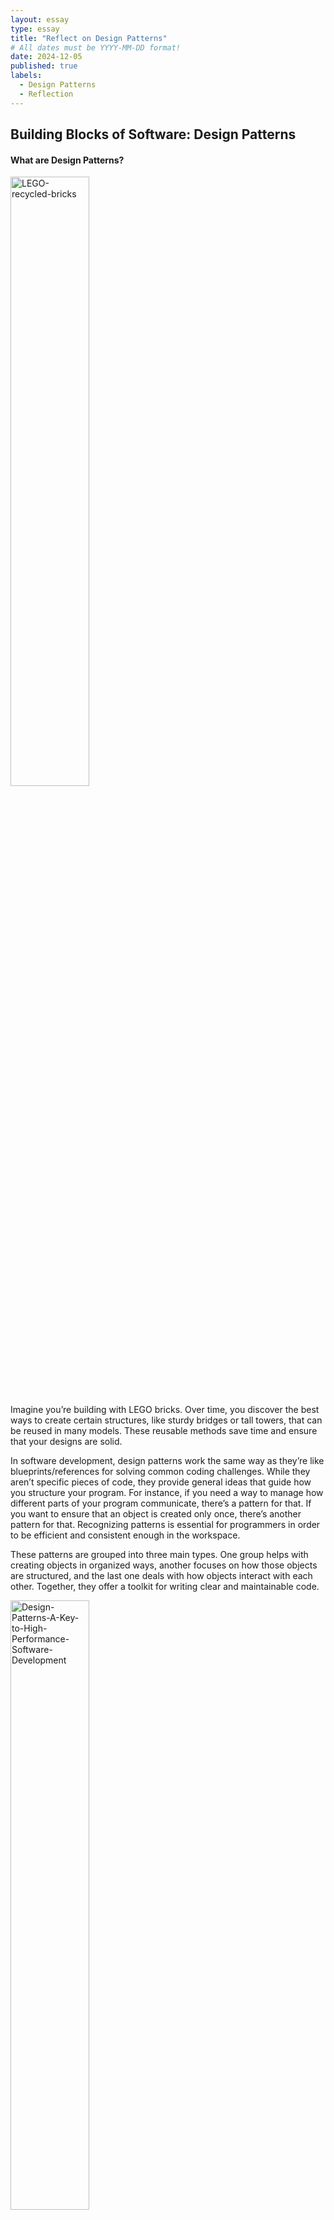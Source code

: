 ```yaml
---
layout: essay
type: essay
title: "Reflect on Design Patterns"
# All dates must be YYYY-MM-DD format!
date: 2024-12-05
published: true
labels:
  - Design Patterns
  - Reflection
---
```


## Building Blocks of Software: Design Patterns ##

#### What are Design Patterns? ####
<img src="https://github.com/user-attachments/assets/42dfb267-6ad1-46dc-9a24-6271d3fde4fb" alt="LEGO-recycled-bricks" style="width:50%; height:auto;">

Imagine you’re building with LEGO bricks. Over time, you discover the best ways to create certain structures, like sturdy bridges or tall towers, that can be reused in many models. These reusable methods save time and ensure that your designs are solid. 

In software development, design patterns work the same way as they’re like blueprints/references for solving common coding challenges. While they aren’t specific pieces of code, they provide general ideas that guide how you structure your program. For instance, if you need a way to manage how different parts of your program communicate, there’s a pattern for that. If you want to ensure that an object is created only once, there’s another pattern for that. Recognizing patterns is essential for programmers in order to be efficient and consistent enough in the workspace.  

These patterns are grouped into three main types. One group helps with creating objects in organized ways, another focuses on how those objects are structured, and the last one deals with how objects interact with each other. Together, they offer a toolkit for writing clear and maintainable code.

<img src="https://github.com/user-attachments/assets/f3fc5df5-c1ba-4ab9-81f9-a69b06c538b8" alt="Design-Patterns-A-Key-to-High-Performance-Software-Development" style="width:50%; height:auto;">

#### How I’ve Used Design Patterns ####
When building a student management system, I encountered challenges in both creating and processing objects. Design patterns provided elegant solutions.

One example is the Instructor pattern, which I used to dynamically create student objects. Using a variation of the Factory Method pattern, I created a system that generated student objects with attributes like name, grade, school, and GPA. This approach allowed me to add students with different attributes efficiently while keeping the code flexible. For instance, if a new attribute like “enrollment date” needed to be added, the Factory Method could easily accommodate this without disrupting the rest of the system.

Another design pattern I used was the Iterator, which simplified processing collections of student objects. For example, when calculating the average GPA of students, I used an iterator to loop through the list of student objects without manually handling indexes. This made the code cleaner and more intuitive. If additional filters, like finding students from a specific school or grade level, were needed, the iterator could be extended to handle those seamlessly.

Together, these patterns improved the system significantly. The Instructor (Factory) pattern ensured that student objects were created consistently and dynamically, while the Iterator pattern streamlined data processing, making the system more readable and maintainable.

#### Why Design Patterns Are Useful ####
Design patterns are essential because they solve problems in ways that are proven to work. In the student management system, they made the code easier to understand, extend, and debug. By using patterns like Factory Method and Iterator, I didn’t just solve immediate problems—I also built a system that could grow and adapt without requiring a complete rewrite.

Beyond the technical benefits, design patterns also make it easier to communicate with other developers. Instead of explaining every detail, I could simply say, “This part uses the Iterator pattern to process students,” and anyone familiar with design patterns would understand.

#### Conclusion ####
  Design patterns are a powerful tool for writing better code. They save time, prevent mistakes, and make your programs easier to understand and maintain. Whether it’s managing resources, organizing updates, or switching between behaviors, patterns offer solutions that work. Learning to use them has been one of the most valuable parts of my coding journey, and I’m glad to have them as part of my toolkit.

note: I used AI to aid me in checking for grammar issues and providing insight into what design patterns are
